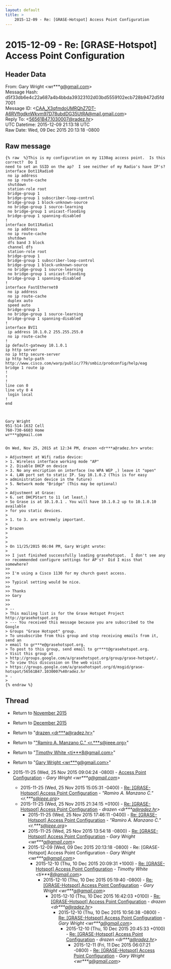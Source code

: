 ```yaml
---
layout: default
title: >
    2015-12-09 - Re: [GRASE-Hotspot] Access Point Configuration
---
```


# 2015-12-09 - Re: [GRASE-Hotspot] Access Point Configuration

## Header Data

From: Gary Wright \<wr***g@gmail.com\><br>
Message Hash: d5f33db6e4c22a687a4b4bbda39323102d03bd5559102ecb728b9472d5fd7001<br>
Message ID: \<CAA_X3qfmdoUMRQhZ7DT-A6RVftgdknWkvm97D78ubdDG35UtRA@mail.gmail.com\><br>
Reply To: \<56561B47.1030007@radez.hr\><br>
UTC Datetime: 2015-12-09 21:13:18 UTC<br>
Raw Date: Wed, 09 Dec 2015 20:13:18 -0800<br>

## Raw message

```
{% raw  %}This is my configuration on my 1130ag access point.  Is this correct?  Do I
need to set an SSID on the ap?  I see neither of my Radio's have IP's?
interface Dot11Radio0
 no ip address
 no ip route-cache
 shutdown
 station-role root
 bridge-group 1
 bridge-group 1 subscriber-loop-control
 bridge-group 1 block-unknown-source
 no bridge-group 1 source-learning
 no bridge-group 1 unicast-flooding
 bridge-group 1 spanning-disabled
!
interface Dot11Radio1
 no ip address
 no ip route-cache
 shutdown
 dfs band 3 block
 channel dfs
 station-role root
 bridge-group 1
 bridge-group 1 subscriber-loop-control
 bridge-group 1 block-unknown-source
 no bridge-group 1 source-learning
 no bridge-group 1 unicast-flooding
 bridge-group 1 spanning-disabled
!
interface FastEthernet0
 no ip address
 no ip route-cache
 duplex auto
 speed auto
 bridge-group 1
 no bridge-group 1 source-learning
 bridge-group 1 spanning-disabled
!
interface BVI1
 ip address 10.1.0.2 255.255.255.0
 no ip route-cache
!
ip default-gateway 10.1.0.1
ip http server
no ip http secure-server
ip http help-path
http://www.cisco.com/warp/public/779/smbiz/prodconfig/help/eag
bridge 1 route ip
!
!
!
line con 0
line vty 0 4
 login local
!
end



Gary Wright
951-514-1632 Cell
760-730-6603 Home
wr***g@gmail.com


On Wed, Nov 25, 2015 at 12:34 PM, drazen <dr***a@radez.hr> wrote:

> Adjustment at Wifi radio device:
> 1. Wireless interface working mode "AP"
> 2. Disable DHCP on device
> 3. No any encription on interface (no WPA WEP ,) leave it "open"
> 4. LAN port set to static IP. Say 10.1.0.2 (This is for easy
> administration device in the future)
> 5. Network mode "Bridge" (This may be optional)
>
> Adjustment at Grase:
> 6. set DHCPStart to 11 (at least.)
> So Grase is at 10.1.0.1 . You will have 10.1.0.2 up to 10.1.0.10 available
> for you static devices.
>
> 1. to 3. are extremely important.
>
> Drazen
>
>
>
> On 11/25/2015 06:04 PM, Gary Wright wrote:
>
>> I just finished successfully loading grasehotspot.  I don't see any
>> recommended configure settings for AP's?  Did I miss that somewhere?
>>
>> I'm using a Cisco 1130 for my church guest access.
>>
>> Typical setting would be nice.
>>
>> Thanks
>> Gary
>>
>>
> --
> This mailing list is for the Grase Hotspot Project http://grasehotspot.org
> --- You received this message because you are subscribed to the Google
> Groups "Grase Hotspot" group.
> To unsubscribe from this group and stop receiving emails from it, send an
> email to gr***e@grasehotspot.org.
> To post to this group, send email to gr***t@grasehotspot.org.
> Visit this group at
> http://groups.google.com/a/grasehotspot.org/group/grase-hotspot/.
> To view this discussion on the web visit
> https://groups.google.com/a/grasehotspot.org/d/msgid/grase-hotspot/56561B47.1030007%40radez.hr
> .
>
{% endraw %}
```

## Thread

+ Return to [November 2015](/archive/2015/11)
+ Return to [December 2015](/archive/2015/12)

+ Return to "[drazen <dr***a<span>@</span>radez.hr>](/authors/dr___a_at_radez_hr)"
+ Return to "["Ramiro A. Manzano C." <r.***s<span>@</span>ieee.org>](/authors/r____s_at_ieee_org)"
+ Return to "[Timothy White <ti***8<span>@</span>gmail.com>](/authors/ti___8_at_gmail_com)"
+ Return to "[Gary Wright <wr***g<span>@</span>gmail.com>](/authors/wr___g_at_gmail_com)"

+ 2015-11-25 (Wed, 25 Nov 2015 09:04:24 -0800) - [Access Point Configuration](/archive/2015/11/c43c124447501de0488ce12fcbf1fa5f714d3cab2078e9fcf1ae1e87c35ebb0d) - _Gary Wright \<wr***g@gmail.com\>_
  + 2015-11-25 (Wed, 25 Nov 2015 15:05:31 -0400) - [Re: [GRASE-Hotspot] Access Point Configuration](/archive/2015/11/10c0d117b7e2dfa549a6cfa545c12368662a824f6222680948a8bcdbb4455e94) - _"Ramiro A. Manzano C." \<r.***s@ieee.org\>_
  + 2015-11-25 (Wed, 25 Nov 2015 21:34:15 +0100) - [Re: [GRASE-Hotspot] Access Point Configuration](/archive/2015/11/5475ffd577a9d3a2f5879d74ffd5860d04fe3949e1752af4f1e39e70d1b9afb6) - _drazen \<dr***a@radez.hr\>_
    + 2015-11-25 (Wed, 25 Nov 2015 17:46:11 -0400) - [Re: [GRASE-Hotspot] Access Point Configuration](/archive/2015/11/2a4c5fbef3e4d29d1f8511ade04bc9ad34d7fa07a05a41c1b9ba08b2db7e554b) - _"Ramiro A. Manzano C." \<r.***s@ieee.org\>_
    + 2015-11-25 (Wed, 25 Nov 2015 13:54:18 -0800) - [Re: [GRASE-Hotspot] Access Point Configuration](/archive/2015/11/8c298a9184e385448887cd5329feac2e7140cd44781085370a7e39dcfeab76dc) - _Gary Wright \<wr***g@gmail.com\>_
    + 2015-12-09 (Wed, 09 Dec 2015 20:13:18 -0800) - Re: [GRASE-Hotspot] Access Point Configuration - _Gary Wright \<wr***g@gmail.com\>_
      + 2015-12-10 (Thu, 10 Dec 2015 20:09:31 +1000) - [Re: [GRASE-Hotspot] Access Point Configuration](/archive/2015/12/d3e72925d0609aa61fe7f3b9fd7d58e07077b267a1be10dea73d119e670785a7) - _Timothy White \<ti***8@gmail.com\>_
        + 2015-12-10 (Thu, 10 Dec 2015 05:19:40 -0800) - [Re: [GRASE-Hotspot] Access Point Configuration](/archive/2015/12/1f6985fa305ce97da988351dd1c3db0c5848b9184444b3c1a1af9f2f8d88da9f) - _Gary Wright \<wr***g@gmail.com\>_
          + 2015-12-10 (Thu, 10 Dec 2015 16:42:03 +0100) - [Re: [GRASE-Hotspot] Access Point Configuration](/archive/2015/12/7278afe8e14dabdd8f1e630a261d7a0c86a24b818feee32a3bd028cc282d5476) - _drazen \<dr***a@radez.hr\>_
            + 2015-12-10 (Thu, 10 Dec 2015 10:56:38 -0800) - [Re: [GRASE-Hotspot] Access Point Configuration](/archive/2015/12/2c0b61585a8ab6a5a0f927d223d5c08f8fb1a4ac290a12c4672c2d0d4e3e28d7) - _Gary Wright \<wr***g@gmail.com\>_
              + 2015-12-10 (Thu, 10 Dec 2015 20:45:33 +0100) - [Re: [GRASE-Hotspot] Access Point Configuration](/archive/2015/12/9bc6966df17fd450018fc8cb6f8217e290f4add2c9c525c5d5cc0dce9b23db3f) - _drazen \<dr***a@radez.hr\>_
                + 2015-12-11 (Fri, 11 Dec 2015 06:07:21 -0800) - [Re: [GRASE-Hotspot] Access Point Configuration](/archive/2015/12/0d72c9847a6b8184bb5b94433572278790c5b7b2b95f4d62b970969b47a41f0f) - _Gary Wright \<wr***g@gmail.com\>_

